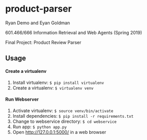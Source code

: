 # product-parser

Ryan Demo and Eyan Goldman

601.466/666 Information Retrieval and Web Agents (Spring 2019)

Final Project: Product Review Parser

## Usage

#### Create a virtualenv
1. Install virtualenv: `$ pip install virtualenv`
2. Create a virtualenv: `$ virtualenv venv`

#### Run Webserver
1. Activate virtualenv: `$ source venv/bin/activate`
2. Install dependencies: `$ pip install -r requirements.txt`
3. Change to webservice directory: `$ cd webservice`
4. Run app: `$ python app.py`
5. Open http://127.0.0.1:5000/ in a web browser
